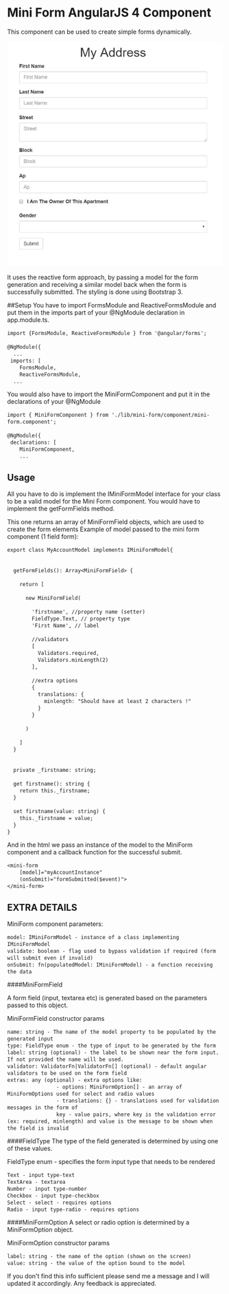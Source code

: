 Mini Form AngularJS 4 Component
============

This component can be used to 
create simple forms dynamically.

![Alt text](/img/overview.jpg?raw=true "Preview")

It uses the reactive form approach, by passing
a model for the form generation and receiving
a similar model back when the form is 
successfully submitted.
The styling is done using Bootstrap 3.

##Setup
You have to import FormsModule and ReactiveFormsModule and
 put them in the imports part of your @NgModule declaration in app.module.ts.
```
import {FormsModule, ReactiveFormsModule } from '@angular/forms';

@NgModule({
  ...
 imports: [
    FormsModule,
    ReactiveFormsModule,
  ...
```
You would also have to import the MiniFormComponent and put
it in the declarations of your @NgModule
```
import { MiniFormComponent } from './lib/mini-form/component/mini-form.component';

@NgModule({
 declarations: [
    MiniFormComponent,
    ...
```

## Usage

All you have to do is implement the IMiniFormModel interface for your 
class to be a valid model for the Mini Form component. 
You would have to implement the getFormFields method.

This one returns an array of MiniFormField objects, which are used 
to create the form elements
Example of model passed to the mini form component (1 field form):
```
export class MyAccountModel implements IMiniFormModel{


  getFormFields(): Array<MiniFormField> {
  
    return [
    
      new MiniFormField(
      
        'firstname', //property name (setter)
        FieldType.Text, // property type
        'First Name', // label

        //validators
        [
          Validators.required,
          Validators.minLength(2)
        ],

        //extra options
        {
          translations: {
            minlength: "Should have at least 2 characters !"
          }
        }
        
      )
      
    ]
  }
  
  
  private _firstname: string;

  get firstname(): string {
    return this._firstname;
  }

  set firstname(value: string) {
    this._firstname = value;
  }
}
```
And in the html we pass an instance of the model to the MiniForm component
and a callback function for the successful submit.

```
<mini-form 
    [model]="myAccountInstance"
    (onSubmit)="formSubmitted($event)">
</mini-form>
```

## EXTRA DETAILS

MiniForm component parameters:

```
model: IMiniFormModel - instance of a class implementing IMiniFormModel
validate: boolean - flag used to bypass validation if required (form will submit even if invalid)
onSubmit: fn(populatedModel: IMiniFormModel) - a function receiving the data
```
####MiniFormField

A form field (input, textarea etc) is generated based on the parameters passed to this object.

MiniFormField constructor params
```
name: string - The name of the model property to be populated by the generated input
type: FieldType enum - the type of input to be generated by the form
label: string (optional) - the label to be shown near the form input. If not provided the name will be used.
validator: ValidatorFn|ValidatorFn[] (optional) - default angular validators to be used on the form field
extras: any (optional) - extra options like:
                - options: MiniFormOption[] - an array of MiniFormOptions used for select and radio values
                - translations: {} - translations used for validation messages in the form of 
                key - value pairs, where key is the validation error (ex: required, minlength) and value is the message to be shown when the field is invalid
```
####FieldType
The type of the field generated is determined by using one of these values.

FieldType enum - specifies the form input type that needs to be rendered
```
Text - input type-text
TextArea - textarea
Number - input type-number
Checkbox - input type-checkbox
Select - select - requires options
Radio - input type-radio - requires options
```
####MiniFormOption
A select or radio option is determined by a MiniFormOption object.

MiniFormOption constructor params
```
label: string - the name of the option (shown on the screen)
value: string - the value of the option bound to the model
```

If you don't find this info sufficient please send me a message and 
I will updated it accordingly. Any feedback is appreciated.
